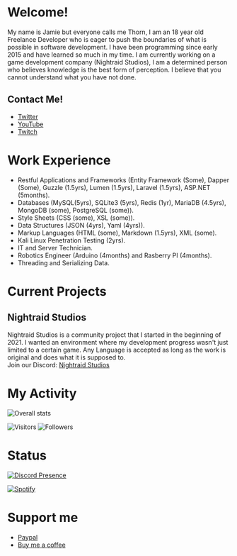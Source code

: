 # Welcome!
My name is Jamie but everyone calls me Thorn, I am an 18 year old Freelance Developer who is eager to push the boundaries of what is possible in software development. I have been programming since early 2015 and have learned so much in my time. I am currently working on a game development company (Nightraid Studios), I am a determined person who believes knowledge is the best form of perception. I believe that you cannot understand what you have not done.

## Contact Me!
- [Twitter](https://twitter.com/GuildedThorn)
- [YouTube](https://www.youtube.com/channel/UCH4Tj7S26r43FotOCY-L3fA)
- [Twitch](https://www.twitch.tv/xguildedthorn)

# Work Experience
- Restful Applications and Frameworks (Entity Framework (Some), Dapper (Some), Guzzle (1.5yrs), Lumen (1.5yrs), Laravel (1.5yrs), ASP.NET (5months).
- Databases (MySQL(5yrs), SQLite3 (5yrs), Redis (1yr), MariaDB (4.5yrs), MongoDB (some), PostgreSQL (some)).
- Style Sheets (CSS (some), XSL (some)).
- Data Structures (JSON (4yrs), Yaml (4yrs)).
- Markup Languages (HTML (some), Markdown (1.5yrs), XML (some).
- Kali Linux Penetration Testing (2yrs).
- IT and Server Technician.
- Robotics Engineer (Arduino (4months) and Rasberry PI (4months).
- Threading and Serializing Data.

# Current Projects

## Nightraid Studios
Nightraid Studios is a community project that I started in the beginning of 2021. I wanted an environment where my development progress wasn't just limited to a certain game. Any Language is accepted as long as the work is original and does what it is supposed to. \
Join our Discord: [Nightraid Studios](https://discord.nightraid.studio/)

# My Activity
![Overall stats](https://github-readme-stats.vercel.app/api?username=GuildedThorn&theme=darcula&show_icons=true&count_private=true)

![Visitors](https://visitor-badge.laobi.icu/badge?page_id=GuildedThorn.GuildedThorn)
![Followers](https://img.shields.io/github/followers/GuildedThorn?label=Followers&style=social)

# Status

[![Discord Presence](https://lanyard.cnrad.dev/api/654849939175768074)](https://discord.com/users/654849939175768074) 

[![Spotify](https://spotify-drmg65jrz.vercel.app/api/spotify)](https://open.spotify.com/user/lint74q8j4m2mq36z3wyt2obt)



# Support me
  
  - [Paypal](https://www.paypal.com/paypalme/GuildedThorn)
  - [Buy me a coffee](https://www.buymeacoffee.com/GuildedThorn)
